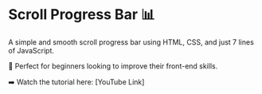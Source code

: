 # Scroll Progress Bar 📊

A simple and smooth scroll progress bar using HTML, CSS, and just 7 lines of JavaScript.

🎯 Perfect for beginners looking to improve their front-end skills.

➡️ Watch the tutorial here: [YouTube Link]
